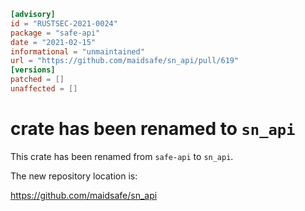 ```toml
[advisory]
id = "RUSTSEC-2021-0024"
package = "safe-api"
date = "2021-02-15"
informational = "unmaintained"
url = "https://github.com/maidsafe/sn_api/pull/619"
[versions]
patched = []
unaffected = []
```

# crate has been renamed to `sn_api`

This crate has been renamed from `safe-api` to `sn_api`.

The new repository location is:

<https://github.com/maidsafe/sn_api>
